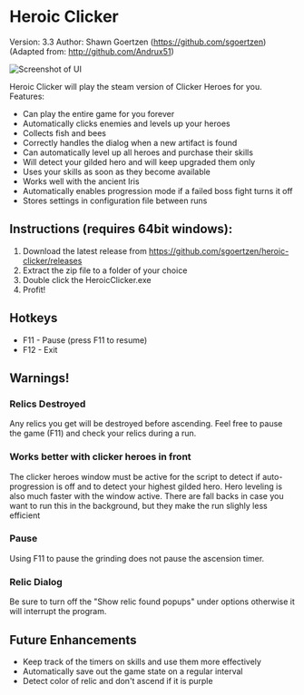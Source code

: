 # Heroic Clicker 
Version: 3.3
Author: Shawn Goertzen (https://github.com/sgoertzen) (Adapted from: http://github.com/Andrux51)

![Screenshot of UI](https://raw.githubusercontent.com/sgoertzen/heroic-clicker/master/Screenshot.png)

Heroic Clicker will play the steam version of Clicker Heroes for you.  
Features:
- Can play the entire game for you forever
- Automatically clicks enemies and levels up your heroes
- Collects fish and bees
- Correctly handles the dialog when a new artifact is found
- Can automatically level up all heroes and purchase their skills
- Will detect your gilded hero and will keep upgraded them only
- Uses your skills as soon as they become available
- Works well with the ancient Iris
- Automatically enables progression mode if a failed boss fight turns it off
- Stores settings in configuration file between runs

## Instructions (requires 64bit windows):
1. Download the latest release from https://github.com/sgoertzen/heroic-clicker/releases
2. Extract the zip file to a folder of your choice
3. Double click the HeroicClicker.exe
4. Profit!

## Hotkeys
- F11 - Pause (press F11 to resume)
- F12 - Exit

## Warnings!
### Relics Destroyed
Any relics you get will be destroyed before ascending.  Feel free to pause the game (F11) and check your relics during a run.  
### Works better with clicker heroes in front
The clicker heroes window must be active for the script to detect if auto-progression is off and to detect your highest gilded hero.  Hero leveling is also much faster with the window active.  There are fall backs in case you want to run this in the background, but they make the run slighly less efficient 
### Pause
Using F11 to pause the grinding does not pause the ascension timer.
### Relic Dialog
Be sure to turn off the "Show relic found popups" under options otherwise it will interrupt the program.

## Future Enhancements
- Keep track of the timers on skills and use them more effectively
- Automatically save out the game state on a regular interval
- Detect color of relic and don't ascend if it is purple
